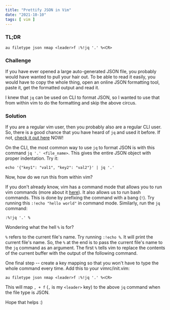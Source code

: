 ```yaml
---
title: "Prettify JSON in Vim"
date: "2021-10-10"
tags: [ vim ]
---
```


### TL;DR

```vim
au filetype json nmap <leader>f :%!jq '.' %<CR>
```

### Challenge

If you have ever opened a large auto-generated JSON file, you probably would have wanted to pull your hair out. To be able to read it easily, you would have to copy the whole thing, open an online JSON formatting tool, paste it, get the formatted output and read it.

I knew that `jq` can be used on CLI to format JSON, so I wanted to use that from within vim to do the formatting and skip the above circus.

### Solution

If you are a regular vim user, then you probably also are a regular CLI user. So, there is a good chance that you have heard of `jq` and used it before. If not, [check it out here](https://stedolan.github.io/jq/) NOW!

On the CLI, the most common way to use `jq` to format JSON is with this command `jq '.' <file_name>`. This gives the entire JSON object with proper indentation. Try it:

```vim
echo '{"key1": "val1", "key2": "val2"}' | jq '.'
```

Now, how do we run this from within vim?

If you don't already know, vim has a command mode that allows you to run vim commands (more about it [here](https://www.freecodecamp.org/news/vim-editor-modes-explained/)). It also allows us to run bash commands. This is done by prefixing the command with a bang (`!`). Try running this `:!echo "hello world"` in command mode. Similarly, run the `jq` command:

```vim
:%!jq '.' %
```

Wondering what the hell `%` is for?

`%` refers to the current file's name. Try running `:!echo %`. It will print the current file's name. So, the `%` at the end is to pass the current file's name to the `jq` command as an argument. The first `%` tells vim to replace the contents of the current buffer with the output of the following command.

One final step -- create a key mapping so that you won't have to type the whole command every time. Add this to your vimrc/init.vim:

```vim
au filetype json nmap <leader>f :%!jq '.' %<CR>
```

This will map `, + f` (`,` is my `<leader>` key) to the above `jq` command when the file type is JSON.

Hope that helps :)
